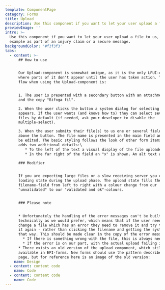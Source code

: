 ```yaml
---
template: ComponentPage
category: Forms
title: Upload
description: Use this component if you want to let your user upload a file to us.
previewImage: ''
intro: >-
  Use this component if you want to let your user upload a file to us, for
  example as part of an injury claim or a secure message.
backgroundColor: '#f3f3f3'
tabs:
  - content: >-
      ## How to use


      Our Upload-component is somewhat unique, as it is the only LFUI-component
      where parts of it don't appear until the user has taken action. The user
      flow when using the Upload-component is:


      1. The user is presented with a secondary button with an attachment icon
      and the copy "Bifoga fil".

      2. When the user clicks the button a system dialog for selecting a file
      appears. If the user wants (and knows how to) they can select several
      files by default (if needed, ask your developer to disable the
      multiple-select).

      3. When the user submits their file(s) to us one or several fields appear
      above the button. The file name is presented in the main field and cannot
      be edited. The basic styling follows the look of other form items, but
      adds two additional details:\
         * To the left of the text a visual display of the file uploaded is displayed. In its default look a small preview of the image is shown (without consideration of image dimensions). If the file is either a pdf or word-document a corresponding icon is shown. If the file type is neither an image nor pdf/word a grey box appears.\
         * In the far right of the field an "x" is shown. An alt text appears on hover informing the user that a click will remove the file. 

      ### Modifier


      If you are expecting large files or a slow receiving server you can add a
      loading state during the upload phase. The upload state fills the
      filename-field from left to right with a colour change from our
      "unvalidated" to our "validated and ok"-colours.


      ### Please note


      * Unfortunately the handling of the error messages can't be built
      technically as we would prefer, which means that if the user needs to
      change a file which has an error they need to remove it and try to upload
      it again - rather than clicking the filename and getting the system dialog
      that way. This should be made clear in the copy of the error message.\
        * If there is something wrong with the file, this is always needed.\
        * If the error is on our part, with the actual upload failing it depends on the implementation if the user needs to remove and re-add the file or if they can just try to submit it again. Work with your developers and copy to find the right error messages to display for your specific case.
      * There exists an old version of the upload component, which still is
      available in EPI-forms. New forms should use the pattern described on this
      page, but for reference here is an image of the old version:
    name: Design
  - content: content code
    name: Code
  - content: content code
    name: Code
---
```



